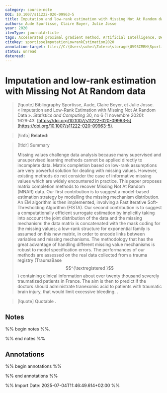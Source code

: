 ```yaml
---
category: source-note
DOI: 10.1007/s11222-020-09963-5
title: Imputation and low-rank estimation with Missing Not At Random data
authors: Aude Sportisse, Claire Boyer, Julie Josse
year: 2020
itemType: journalArticle
tags: Accelerated proximal gradient method, Artificial Intelligence, Denoising, EM algorithm, Informative missing values, Matrix completion, Nuclear norm penalty
citekey: sportisseImputationLowrankEstimation2020
annotation-target: file://C:\Users\sohei\Zotero\storage\UV93CMBH\Sportisse%20et%20al.%20-%202020%20-%20Imputation%20and%20low-rank%20estimation%20with%20Missing%20Not%20At%20Random%20data.pdf
status: unread
dateread:
---
```

# Imputation and low-rank estimation with Missing Not At Random data

> [!quote] Bibliography
> Sportisse, Aude, Claire Boyer, et Julie Josse. « Imputation and Low-Rank Estimation with Missing Not At Random Data ». _Statistics and Computing_ 30, no 6 (1 novembre 2020): 1629‑43. [https://doi.org/10.1007/s11222-020-09963-5](https://doi.org/10.1007/s11222-020-09963-5).

> [!info]
> **Related**: 

> [!tldr] Summary
>
> Missing values challenge data analysis because many supervised and unsupervised learning methods cannot be applied directly to incomplete data. Matrix completion based on low-rank assumptions are very powerful solution for dealing with missing values. However, existing methods do not consider the case of informative missing values which are widely encountered in practice. This paper proposes matrix completion methods to recover Missing Not At Random (MNAR) data. Our first contribution is to suggest a model-based estimation strategy by modelling the missing mechanism distribution. An EM algorithm is then implemented, involving a Fast Iterative Soft-Thresholding Algorithm (FISTA). Our second contribution is to suggest a computationally efficient surrogate estimation by implicitly taking into account the joint distribution of the data and the missing mechanism: the data matrix is concatenated with the mask coding for the missing values; a low-rank structure for exponential family is assumed on this new matrix, in order to encode links between variables and missing mechanisms. The methodology that has the great advantage of handling different missing value mechanisms is robust to model specification errors. The performances of our methods are assessed on the real data collected from a trauma registry (TraumaBase$$^{\textregistered }$$) containing clinical information about over twenty thousand severely traumatized patients in France. The aim is then to predict if the doctors should administrate tranexomic acid to patients with traumatic brain injury, that would limit excessive bleeding.
>.

> [!quote] Quotable
> .

## Notes
%% begin notes %%.

%% end notes %%


## Annotations
%% begin annotations %%



%% end annotations %%


%% Import Date: 2025-07-04T11:46:49.614+02:00 %%
